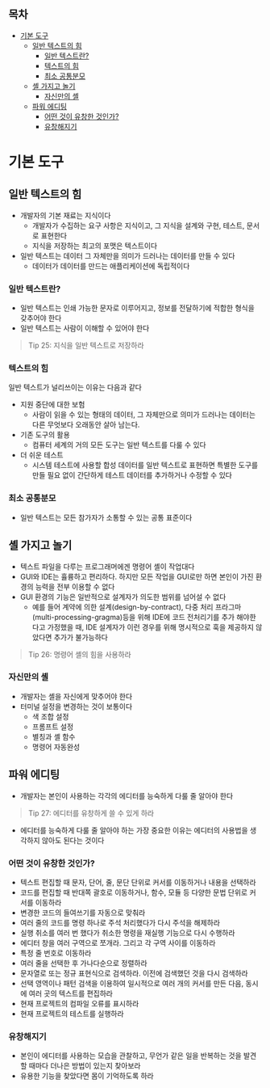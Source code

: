 ## 목차
- [기본 도구](#기본-도구)
  - [일반 텍스트의 힘](#일반-텍스트의-힘)
    - [일반 텍스트란?](#일반-텍스트란)
    - [텍스트의 힘](#텍스트의-힘)
    - [최소 공통분모](#최소-공통분모)
  - [셸 가지고 놀기](#셸-가지고-놀기)
    - [자신만의 셸](#자신만의-셸)
  - [파워 에디팅](#파워-에디팅)
    - [어떤 것이 유창한 것인가?](#어떤-것이-유창한-것인가)
    - [유창해지기](#유창해지기)

# 기본 도구
## 일반 텍스트의 힘
- 개발자의 기본 재료는 지식이다
  - 개발자가 수집하는 요구 사항은 지식이고, 그 지식을 설계와 구현, 테스트, 문서로 표현한다
  - 지식을 저장하는 최고의 포맷은 텍스트이다
- 일반 텍스트는 데이터 그 자체만을 의미가 드러나는 데이터를 만들 수 있다
  - 데이터가 데이터를 만드는 애플리케이션에 독립적이다

### 일반 텍스트란?
- 일반 텍스트는 인쇄 가능한 문자로 이루어지고, 정보를 전달하기에 적합한 형식을 갖추어야 한다
- 일반 텍스트는 사람이 이해할 수 있어야 한다
> Tip 25: 지식을 일반 텍스트로 저장하라

### 텍스트의 힘
일반 텍스트가 널리쓰이는 이유는 다음과 같다
- 지원 중단에 대한 보험
  - 사람이 읽을 수 있는 형태의 데이터, 그 자체만으로 의미가 드러나는 데이터는 다른 무엇보다 오래동안 살아 남는다.
- 기존 도구의 활용
  - 컴퓨터 세계의 거의 모든 도구는 일반 텍스트를 다룰 수 있다
- 더 쉬운 테스트
  - 시스템 테스트에 사용할 합성 데이터를 일반 텍스트로 표현하면 특별한 도구를 만들 필요 없이 간단하게 테스트 데이터를 추가하거나 수정할 수 있다

### 최소 공통분모
- 일반 텍스트는 모든 참가자가 소통할 수 있는 공통 표준이다

## 셸 가지고 놀기
- 텍스트 파일을 다루는 프로그래머에겐 명령어 셸이 작업대다
- GUI와 IDE는 휼륭하고 편리하다. 하지만 모든 작업을 GUI로만 하면 본인이 가진 환경의 능력을 전부 이용할 수 없다
- GUI 환경의 기능은 일반적으로 설계자가 의도한 범위를 넘어설 수 없다
  - 예를 들어 계약에 의한 설계(design-by-contract), 다중 처리 프라그마(multi-processing-gragma)등을 위해 IDE에 코드 전처리기를 추가 해야한다고 가정했을 때, IDE 설계자가 이런 경우를 위해 명시적으로 훅을 제공하지 않았다면 추가가 불가능하다
> Tip 26: 명령어 셸의 힘을 사용하라

### 자신만의 셸
- 개발자는 셸을 자신에게 맞추어야 한다
- 터미널 설정을 변경하는 것이 보통이다
  - 색 조합 설정
  - 프롬프트 설정
  - 별칭과 셸 함수
  - 명령어 자동완성

## 파워 에디팅
- 개발자는 본인이 사용하는 각각의 에디터를 능숙하게 다룰 줄 알아야 한다
> Tip 27: 에디터를 유창하게 쓸 수 있게 하라
- 에디터를 능숙하게 다룰 줄 알아야 하는 가장 중요한 이유는 에디터의 사용법을 생각하지 않아도 된다는 것이다

### 어떤 것이 유창한 것인가?
- 텍스트 편집할 때 문자, 단어, 줄, 문단 단위로 커서를 이동하거나 내용을 선택하라
- 코드를 편집할 때 반대쪽 괄호로 이동하거나, 함수, 모듈 등 다양한 문법 단위로 커서를 이동하라
- 변경한 코드의 들여쓰기를 자동으로 맞춰라
- 여러 줄의 코드를 명령 하나로 주석 처리했다가 다시 주석을 해제하라
- 실행 취소를 여러 번 했다가 취소한 명령을 재실행 기능으로 다시 수행하라
- 에디터 창을 여러 구역으로 쪼개라. 그리고 각 구역 사이를 이동하라
- 특정 줄 번호로 이동하라
- 여러 줄을 선택한 후 가나다순으로 정렬하라
- 문자열로 또는 정규 표현식으로 검색하라. 이전에 검색했던 것을 다시 검색하라
- 선택 영역이나 패턴 검색을 이용하여 일시적으로 여러 개의 커서를 만든 다음, 동시에 여러 곳의 텍스트를 편집하라
- 현재 프로젝트의 컴파일 오류를 표시하라
- 현재 프로젝트의 테스트를 실행하라

### 유창해지기
- 본인이 에디터를 사용하는 모습을 관찰하고, 무언가 같은 일을 반복하는 것을 발견할 때마다 더나은 방법이 있는지 찾아보라
- 유용한 기능을 찾았다면 몸이 기억하도록 하라
